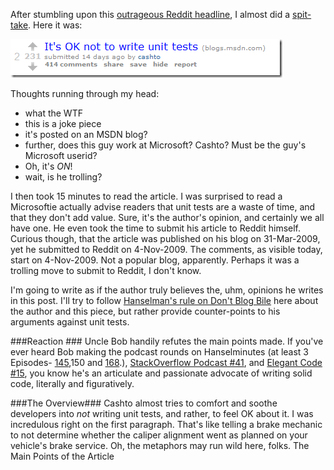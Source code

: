 <!--{Title:"Unit Testing", PublishedOn:"2009-11-19T03:59:45", Intro:"After stumbling upon this outrageous Reddit headline, I almost did a spit-take. Here it was:        "} -->

After stumbling upon this [outrageous Reddit headline](http://www.reddit.com/r/programming/comments/a0z60/its_ok_not_to_write_unit_tests/), I almost did a [spit-take](http://en.wikipedia.org/wiki/Spit-take). Here it was:

[![Cashto_blog_entry](img/Cashto_blog_entry_thumb.png)](http://www.reddit.com/r/programming/comments/a0z60/its_ok_not_to_write_unit_tests)

Thoughts running through my head:

* what the WTF
* this is a joke piece
* it's posted on an MSDN blog? 
* further, does this guy work at Microsoft? Cashto? Must be the guy's Microsoft userid?
* Oh, it's *ON*!
* wait, is he trolling?

I then took 15 minutes to read the article. I was surprised to read a Microsoftie actually advise readers that unit tests are a waste of time, and that they don't add value. Sure, it's the author's opinion, and certainly we all have one. He even took the time to submit his article to Reddit himself. Curious though, that the article was published on his blog on 31-Mar-2009, yet he submitted to Reddit on 4-Nov-2009. The comments, as visible today, start on 4-Nov-2009. Not a popular blog, apparently. Perhaps it was a trolling move to submit to Reddit, I don't know.

I'm going to write as if the author truly believes the, uhm, opinions he writes in this post. I'll try to follow [Hanselman's rule on Don't Blog Bile](http://www.hanselman.com/blog/BlogInteresting32WaysToKeepYourBlogFromSucking.aspx) here about the author and this piece, but rather provide counter-points to his arguments against unit tests.

###Reaction ###
Uncle Bob handily refutes the main points made. If you've ever heard Bob making the podcast rounds on Hanselminutes (at least 3 Episodes- [145](http://www.hanselminutes.com/default.aspx?showID=163),150 and [168](http://www.hanselminutes.com/default.aspx?showID=168).), [StackOverflow Podcast #41](http://blog.stackoverflow.com/2009/02/podcast-41/), and [Elegant Code #15](http://elegantcode.com/2008/09/30/cast-cast-15-uncle-bob-martin/), you know he's an articulate and passionate advocate of writing solid code, literally and figuratively.

###The Overview###
Cashto almost tries to comfort and soothe developers into *not* writing unit tests, and rather, to feel OK about it. I was incredulous right on the first paragraph. That's like telling a brake mechanic to not determine whether the caliper alignment went as planned on your vehicle's brake service. Oh, the metaphors may run wild here, folks.
The Main Points of the Article

